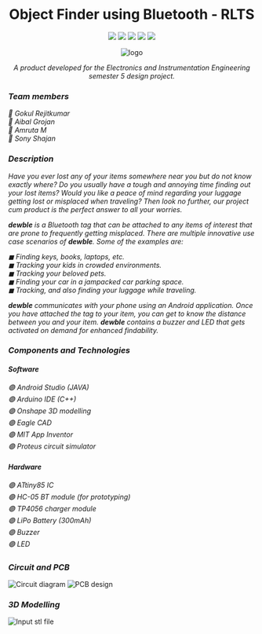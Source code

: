 <h1 align="center">Object Finder using Bluetooth - RLTS</h1>
<p align="center"> 
<img src="https://visitor-badge.glitch.me/badge?page_id=https://github.com/gokulrejith/Object-Finder-BT-RLTS/blob/main/README.md">
<img src="https://badges.pufler.dev/updated/gokulrejith/Object-Finder-BT-RLTS">
<img src="https://img.shields.io/npm/dy/gokulrejith">
<img src="https://badges.frapsoft.com/os/v1/open-source.svg?v=103" >
<img src="https://img.shields.io/badge/PRs-welcome-brightgreen.svg?style=flat">
</p>

<p align="center">
<img align="center" src = "https://github.com/gokulrejith/Object-Finder-BT-RLTS/blob/main/Images/logo.png" alt = "logo" />
</p>
<p align="center"><i>A product developed for the Electronics and Instrumentation Engineering semester 5 design project.</i></p>

### *_Team members_*
_🔸 Gokul Rejitkumar_  <br>
_🔸 Aibal Grojan_      <br>
_🔸 Amruta M_          <br>
_🔸 Sony Shajan_       <br>

### *_Description_*
_Have you ever lost any of your items somewhere near you but do not know exactly where? Do you usually have a  tough and annoying time finding out your lost items? Would you like a peace of mind regarding your luggage getting lost or misplaced when traveling? Then look no further, our project cum product is the perfect answer to all your worries._

_***dewble*** is a Bluetooth tag that can be attached to any items of interest that are prone to frequently getting misplaced. There are multiple innovative use case scenarios of ***dewble***. Some of the examples are:_

_◼ Finding keys, books, laptops, etc._ <br>
_◼ Tracking your kids in crowded environments._ <br>
_◼ Tracking your beloved pets._ <br>
_◼ Finding your car in a jampacked car parking space._ <br>
_◼ Tracking, and also finding your luggage while traveling._<br>

_***dewble*** communicates with your phone using an Android application. Once you have attached the tag to your item, you can get to know the distance between you and your item. ***dewble*** contains a buzzer and LED that gets activated on demand for enhanced findability._

### *_Components and Technologies_*
#### *_Software_*
_🟣 Android Studio (JAVA)_      <br>
_🟣 Arduino IDE (C++)_          <br>
_🟣 Onshape 3D modelling_       <br>
_🟣 Eagle CAD_                  <br>
_🟣 MIT App Inventor_           <br>
_🟣 Proteus circuit simulator_  <br>
#### *_Hardware_*
_🟣 ATtiny85 IC_                         <br>
_🟣 HC-05 BT module (for prototyping)_   <br>
_🟣 TP4056 charger module_               <br>
_🟣 LiPo Battery (300mAh)_               <br>
_🟣 Buzzer_                              <br>
_🟣 LED_                                 <br>

### *_Circuit and PCB_*
<img src = "https://github.com/gokulrejith/Object-Finder-BT-RLTS/blob/main/Cicuit/circuitSchem.png" alt = "Circuit diagram"/>
<img src = "https://github.com/gokulrejith/Object-Finder-BT-RLTS/blob/main/Cicuit/pcb.png" alt = "PCB design"/>

### *_3D Modelling_*
<img align = "center" src="https://github.com/gokulrejith/Object-Finder-BT-RLTS/blob/main/3Dmodelling/stl_gif.gif" alt="Input stl file" >
